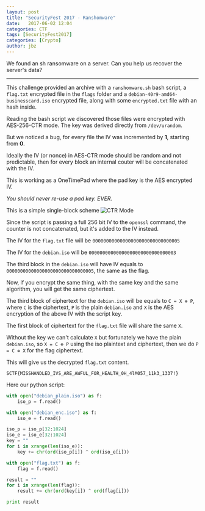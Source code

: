 ```yaml
---
layout: post
title: "SecurityFest 2017 - Ranshomware"
date:   2017-06-02 12:04
categories: CTF
tags: [SecurityFest2017]
categories: [Crypto]
author: jbz
---
```


 We found an sh ransomware on a server. Can you help us recover the server's data? 
 
 ---
 
 This challenge provided an archive with a `ranshomware.sh` bash script, a `flag.txt` encrypted file in the `flags` folder and a `debian-40r9-amd64-businesscard.iso` encrypted file, along with some `encrypted.txt` file with an hash inside.
 
Reading the bash script we discovered those files were encrypted with AES-256-CTR mode. The key was derived directly from `/dev/urandom`.

But we noticed a bug, for every file the IV was incremented by **1**, starting from **0**.

Ideally the IV (or nonce) in AES-CTR mode should be random and not predictable, then for every block an internal couter will be concatenated with the IV.

This is working as a OneTimePad where the pad key is the AES encrypted IV.

*You should never re-use a pad key. EVER.*

This is a simple single-block scheme
![CTR Mode](https://i.stack.imgur.com/lB2tI.jpg)

Since the script is passing a full 256 bit IV to the `openssl` command, the counter is not concatenated, but it's added to the IV instead.

The IV for the `flag.txt` file will be `00000000000000000000000000000005`

The IV for the `debian.iso` will be `00000000000000000000000000000003`

The third block in the `debian.iso` will have IV equals to `00000000000000000000000000000005`, the same as the flag.

Now, if you encrypt the same thing, with the same key and the same algorithm, you will get the same ciphertext.

The third block of ciphertext for the `debian.iso` will be equals to `C = X ⊕ P`, where `C` is the ciphertext, `P` is the plain `debian.iso` and `X` is the AES encryption of the above IV with the script key.

The first block of ciphertext for the `flag.txt` file will share the same `X`.

Without the key we can't calculate `X` but fortunately we have the plain `debian.iso`, so `X = C ⊕ P` using the iso plaintext and ciphertext, then we do `P = C ⊕ X` for the flag ciphertext.

This will give us the decrypted `flag.txt` content.

```
SCTF{MISSHANDLED_IVS_ARE_AWFUL_FOR_HEALTH_0H_4lM057_11k3_1337!}
```

Here our python script:

```python
with open("debian_plain.iso") as f:
    iso_p = f.read()

with open("debian_enc.iso") as f:
    iso_e = f.read()

iso_p = iso_p[32:1024]
iso_e = iso_e[32:1024]
key = ""
for i in xrange(len(iso_e)):
    key += chr(ord(iso_p[i]) ^ ord(iso_e[i]))

with open("flag.txt") as f:
    flag = f.read()

result = ""
for i in xrange(len(flag)):
    result += chr(ord(key[i]) ^ ord(flag[i]))

print result
```

